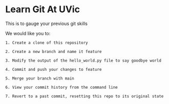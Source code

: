# Learn Git At UVic

This is to gauge your previous git skills

We would like you to:

    1. Create a clone of this repository

    2. Create a new branch and name it feature

    3. Modify the output of the hello_world.py file to say goodbye world

    4. Commit and push your changes to feature

    5. Merge your branch with main

    6. View your commit history from the command line

    7. Revert to a past commit, resetting this repo to its original state
